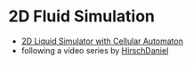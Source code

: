 # 2D Fluid Simulation
- [2D Liquid Simulator with Cellular Automaton](https://www.jgallant.com/2d-liquid-simulator-with-cellular-automaton-in-unity/) </br>
- following a video series by [HirschDaniel](https://www.youtube.com/@HirschDaniel) </br>

